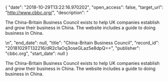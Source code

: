 {
  "date": "2018-10-29T13:22:16.970202", 
  "open_access": false, 
  "target_url": "http://www.cbbc.org/", 
  "description": "<p>The China-Britain Business Council exists to help UK companies establish and grow their business in China. The website includes a guide to doing business in China.</p>\n", 
  "end_date": null, 
  "title": "China-Britain Business Council", 
  "record_id": "20181029T132216/dR2c1aOq3oseGLaz5e8dpQ==", 
  "publisher": "cbbc.org", 
  "start_date": null
}

<p>The China-Britain Business Council exists to help UK companies establish and grow their business in China. The website includes a guide to doing business in China.</p>

